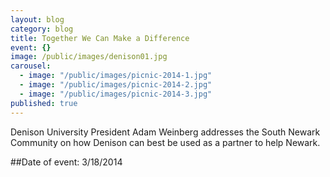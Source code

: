 ```yaml
---
layout: blog
category: blog
title: Together We Can Make a Difference
event: {}
image: /public/images/denison01.jpg
carousel: 
  - image: "/public/images/picnic-2014-1.jpg"
  - image: "/public/images/picnic-2014-2.jpg"
  - image: "/public/images/picnic-2014-3.jpg"
published: true
---
```


Denison University President Adam Weinberg addresses the South Newark Community on how Denison can best be used as a partner to help Newark.

##Date of event: 3/18/2014